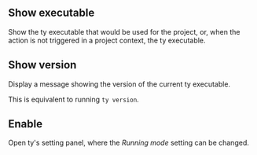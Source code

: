 ## Show executable

Show the ty executable that would be used for the project,
or, when the action is not triggered in a project context,
the ty executable.


## Show version

Display a message showing the version of the current ty executable.

This is equivalent to running `ty version`.


## Enable

Open ty's setting panel, where the <i>Running mode</i> setting can be changed.
